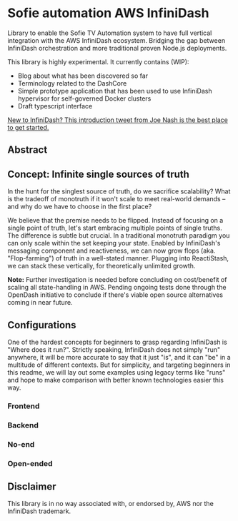 # Sofie automation AWS InfiniDash
Library to enable the Sofie TV Automation system to have full vertical integration with the AWS InfiniDash ecosystem. Bridging the gap between InfiniDash orchestration and more traditional proven Node.js deployments.

This library is highly experimental. It currently contains (WIP):

* Blog about what has been discovered so far
* Terminology related to the DashCore
* Simple prototype application that has been used to use InfiniDash hypervisor for self-governed Docker clusters
* Draft typescript interface

[New to InfiniDash? This introduction tweet from Joe Nash is the best place to get started.](https://twitter.com/jna_sh/status/1410178986978775040)

## Abstract

## Concept: Infinite single sources of truth
In the hunt for the singlest source of truth, do we sacrifice scalability? What is the tradeoff of monotruth if it won't scale to meet real-world demands – and why do we have to choose in the first place?

We believe that the premise needs to be flipped. Instead of focusing on a single point of truth, let's start embracing multiple points of single truths. The difference is subtle but crucial. In a traditional monotruth paradigm you can only scale within the set keeping your state. Enabled by InfiniDash's messaging component and reactiveness, we can now grow flops (aka. "Flop-farming") of truth in a well-stated manner. Plugging into ReactiStash, we can stack these vertically, for theoretically unlimited growth.

**Note:** Further investigation is needed before concluding on cost/benefit of scaling all state-handling in AWS. Pending ongoing tests done through the OpenDash initiative to conclude if there's viable open source alternatives coming in near future.

## Configurations
One of the hardest concepts for beginners to grasp regarding InfiniDash is "Where does it run?". Strictly speaking, InfiniDash does not simply "run" anywhere, it will be more accurate to say that it just "is", and it can "be" in a multitude of different contexts. But for simplicity, and targeting beginners in this readme, we will lay out some examples using legacy terms like "runs" and hope to make comparison with better known technologies easier this way. 

### Frontend

### Backend

### No-end

### Open-ended

## Disclaimer
This library is in no way associated with, or endorsed by, AWS nor the InfiniDash trademark.

